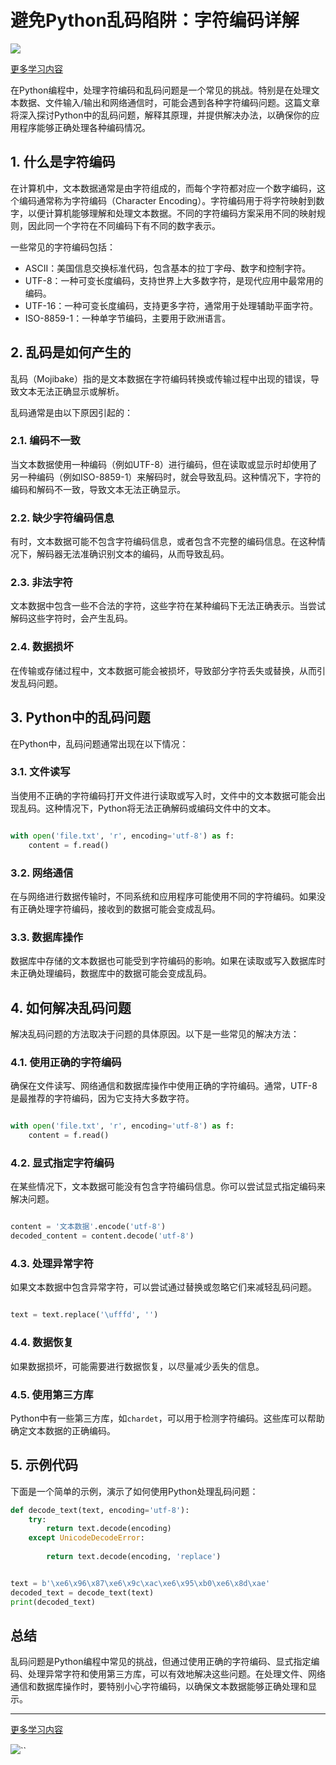 # 避免Python乱码陷阱：字符编码详解
![](https://p3-juejin.byteimg.com/tos-cn-i-k3u1fbpfcp/404cfe9b397e456eb64f92fc3e7576fe~tplv-k3u1fbpfcp-jj-mark:3024:0:0:0:q75.awebp#?w=953&h=500&s=296270&e=png&b=2e5577)

[更多学习内容](https://link.juejin.cn/?target=http%3A%2F%2Fipengtao.com%2F "http://ipengtao.com/")

在Python编程中，处理字符编码和乱码问题是一个常见的挑战。特别是在处理文本数据、文件输入/输出和网络通信时，可能会遇到各种字符编码问题。这篇文章将深入探讨Python中的乱码问题，解释其原理，并提供解决办法，以确保你的应用程序能够正确处理各种编码情况。

1\. 什么是字符编码
-----------

在计算机中，文本数据通常是由字符组成的，而每个字符都对应一个数字编码，这个编码通常称为字符编码（Character Encoding）。字符编码用于将字符映射到数字，以便计算机能够理解和处理文本数据。不同的字符编码方案采用不同的映射规则，因此同一个字符在不同编码下有不同的数字表示。

一些常见的字符编码包括：

*   ASCII：美国信息交换标准代码，包含基本的拉丁字母、数字和控制字符。
*   UTF-8：一种可变长度编码，支持世界上大多数字符，是现代应用中最常用的编码。
*   UTF-16：一种可变长度编码，支持更多字符，通常用于处理辅助平面字符。
*   ISO-8859-1：一种单字节编码，主要用于欧洲语言。

2\. 乱码是如何产生的
------------

乱码（Mojibake）指的是文本数据在字符编码转换或传输过程中出现的错误，导致文本无法正确显示或解析。

乱码通常是由以下原因引起的：

### 2.1. 编码不一致

当文本数据使用一种编码（例如UTF-8）进行编码，但在读取或显示时却使用了另一种编码（例如ISO-8859-1）来解码时，就会导致乱码。这种情况下，字符的编码和解码不一致，导致文本无法正确显示。

### 2.2. 缺少字符编码信息

有时，文本数据可能不包含字符编码信息，或者包含不完整的编码信息。在这种情况下，解码器无法准确识别文本的编码，从而导致乱码。

### 2.3. 非法字符

文本数据中包含一些不合法的字符，这些字符在某种编码下无法正确表示。当尝试解码这些字符时，会产生乱码。

### 2.4. 数据损坏

在传输或存储过程中，文本数据可能会被损坏，导致部分字符丢失或替换，从而引发乱码问题。

3\. Python中的乱码问题
----------------

在Python中，乱码问题通常出现在以下情况：

### 3.1. 文件读写

当使用不正确的字符编码打开文件进行读取或写入时，文件中的文本数据可能会出现乱码。这种情况下，Python将无法正确解码或编码文件中的文本。

```python

with open('file.txt', 'r', encoding='utf-8') as f:
    content = f.read()

```

### 3.2. 网络通信

在与网络进行数据传输时，不同系统和应用程序可能使用不同的字符编码。如果没有正确处理字符编码，接收到的数据可能会变成乱码。

### 3.3. 数据库操作

数据库中存储的文本数据也可能受到字符编码的影响。如果在读取或写入数据库时未正确处理编码，数据库中的数据可能会变成乱码。

4\. 如何解决乱码问题
------------

解决乱码问题的方法取决于问题的具体原因。以下是一些常见的解决方法：

### 4.1. 使用正确的字符编码

确保在文件读写、网络通信和数据库操作中使用正确的字符编码。通常，UTF-8是最推荐的字符编码，因为它支持大多数字符。

```python

with open('file.txt', 'r', encoding='utf-8') as f:
    content = f.read()

```

### 4.2. 显式指定字符编码

在某些情况下，文本数据可能没有包含字符编码信息。你可以尝试显式指定编码来解决问题。

```python

content = '文本数据'.encode('utf-8')
decoded_content = content.decode('utf-8')

```

### 4.3. 处理异常字符

如果文本数据中包含异常字符，可以尝试通过替换或忽略它们来减轻乱码问题。

```python

text = text.replace('\ufffd', '')

```

### 4.4. 数据恢复

如果数据损坏，可能需要进行数据恢复，以尽量减少丢失的信息。

### 4.5. 使用第三方库

Python中有一些第三方库，如`chardet`，可以用于检测字符编码。这些库可以帮助确定文本数据的正确编码。

5\. 示例代码
--------

下面是一个简单的示例，演示了如何使用Python处理乱码问题：

```python
def decode_text(text, encoding='utf-8'):
    try:
        return text.decode(encoding)
    except UnicodeDecodeError:
        
        return text.decode(encoding, 'replace')


text = b'\xe6\x96\x87\xe6\x9c\xac\xe6\x95\xb0\xe6\x8d\xae'
decoded_text = decode_text(text)
print(decoded_text)

```

总结
--

乱码问题是Python编程中常见的挑战，但通过使用正确的字符编码、显式指定编码、处理异常字符和使用第三方库，可以有效地解决这些问题。在处理文件、网络通信和数据库操作时，要特别小心字符编码，以确保文本数据能够正确处理和显示。

* * *

[更多学习内容](https://link.juejin.cn/?target=http%3A%2F%2Fipengtao.com%2F "http://ipengtao.com/")

![](https://p3-juejin.byteimg.com/tos-cn-i-k3u1fbpfcp/326fd2f36433408b944365d881ec80e3~tplv-k3u1fbpfcp-jj-mark:3024:0:0:0:q75.awebp#?w=1200&h=1146&s=53628&e=webp&b=fffcfc)``